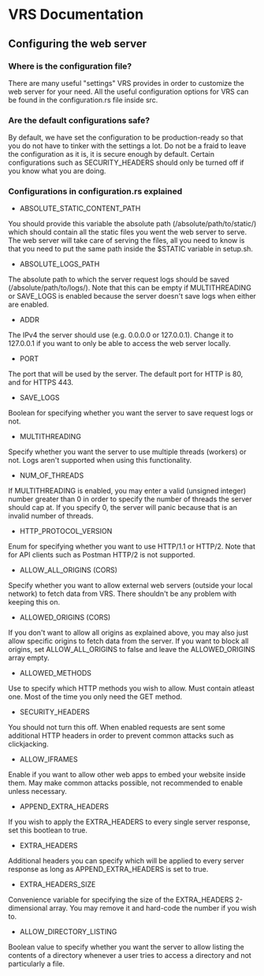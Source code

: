 # VRS Documentation

## Configuring the web server

### Where is the configuration file?

There are many useful "settings" VRS provides in order to customize the web server for your need. All the useful configuration options for VRS can be found in the configuration.rs file inside src.

### Are the default configurations safe?

By default, we have set the configuration to be production-ready so that you do not have to tinker with the settings a lot. Do not be a fraid to leave the configuration as it is, it is secure enough by default. Certain configurations such as SECURITY_HEADERS should only be turned off if you know what you are doing.

### Configurations in configuration.rs explained

- ABSOLUTE_STATIC_CONTENT_PATH

You should provide this variable the absolute path (/absolute/path/to/static/) which should contain all the static files you went the web server to serve. The web server will take care of serving the files, all you need to know is that you need to put the same path inside the $STATIC variable in setup.sh.

- ABSOLUTE_LOGS_PATH

The absolute path to which the server request logs should be saved (/absolute/path/to/logs/). Note that this can be empty if MULTITHREADING or SAVE_LOGS is enabled because the server doesn't save logs when either are enabled.

- ADDR

The IPv4 the server should use (e.g. 0.0.0.0 or 127.0.0.1). Change it to 127.0.0.1 if you want to only be able to access the web server locally.

- PORT

The port that will be used by the server. The default port for HTTP is 80, and for HTTPS 443.

- SAVE_LOGS

Boolean for specifying whether you want the server to save request logs or not.

- MULTITHREADING

Specify whether you want the server to use multiple threads (workers) or not. Logs aren't supported when using this functionality.

- NUM_OF_THREADS

If MULTITHREADING is enabled, you may enter a valid (unsigned integer) number greater than 0 in order to specify the number of threads the server should cap at. If you specify 0, the server will panic because that is an invalid number of threads.

- HTTP_PROTOCOL_VERSION

Enum for specifying whether you want to use HTTP/1.1 or HTTP/2. Note that for API clients such as Postman HTTP/2 is not supported.

- ALLOW_ALL_ORIGINS (CORS)

Specify whether you want to allow external web servers (outside your local network) to fetch data from VRS. There shouldn't be any problem with keeping this on.

- ALLOWED_ORIGINS (CORS)

If you don't want to allow all origins as explained above, you may also just allow specific origins to fetch data from the server. If you want to block all origins, set ALLOW_ALL_ORIGINS to false and leave the ALLOWED_ORIGINS array empty.

- ALLOWED_METHODS

Use to specify which HTTP methods you wish to allow. Must contain atleast one. Most of the time you only need the GET method.

- SECURITY_HEADERS

You should not turn this off. When enabled requests are sent some additional HTTP headers in order to prevent common attacks such as clickjacking.

- ALLOW_IFRAMES

Enable if you want to allow other web apps to embed your website inside them. May make common attacks possible, not recommended to enable unless necessary.

- APPEND_EXTRA_HEADERS

If you wish to apply the EXTRA_HEADERS to every single server response, set this bootlean to true.

- EXTRA_HEADERS

Additional headers you can specify which will be applied to every server response as long as APPEND_EXTRA_HEADERS is set to true.

- EXTRA_HEADERS_SIZE

Convenience variable for specifying the size of the EXTRA_HEADERS 2-dimensional array. You may remove it and hard-code the number if you wish to.

- ALLOW_DIRECTORY_LISTING

Boolean value to specify whether you want the server to allow listing the contents of a directory whenever a user tries to access a directory and not particularly a file.
